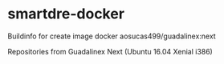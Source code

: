 # smartdre-docker

Buildinfo for create image docker aosucas499/guadalinex:next

Repositories from Guadalinex Next (Ubuntu 16.04 Xenial i386)
